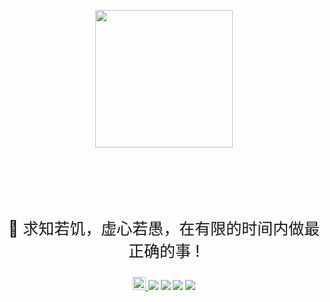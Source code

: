 <p align="center">
	<a href="https://github.com/YUbuntu0109/studynote.life"><img src="http://studynote.life/logo.png" width="220" height="220"></a>
</p>

<p style="text-align:center;font-size:25px;padding-top: 85px">
	📖 求知若饥，虚心若愚，在有限的时间内做最正确的事 !
</p>

<p align="center">
	<a rel="license" href="http://creativecommons.org/licenses/by-nc-sa/4.0/">
		<img alt="知识共享许可协议" style="border-width:0" height="21" src="https://i.creativecommons.org/l/by-nc-sa/4.0/88x31.png">
	</a>
	<img src="https://travis-ci.com/YUbuntu0109/studynote.life.svg?branch=master"></img>
	<img src="https://img.shields.io/github/commit-activity/m/YUbuntu0109/studynote.life?color=ff69b4"></img>
    <img src="https://img.shields.io/github/repo-size/YUbuntu0109/studynote.life"></img>
    <img src="https://img.shields.io/github/stars/YUbuntu0109/studynote.life.svg"></img>
</p>

